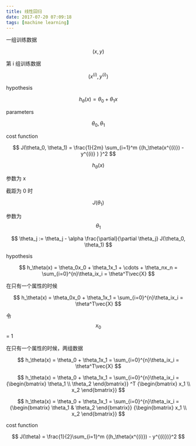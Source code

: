 ```yaml
---
title: 线性回归
date: 2017-07-20 07:09:18
tags: [machine learning]
---
```


<script type="text/javascript"
   src="http://cdn.mathjax.org/mathjax/latest/MathJax.js?config=TeX-AMS-MML_HTMLorMML">
</script>




一组训练数据

$$ (x, y) $$ 

第 i 组训练数据

$$ ( x^{(i)}, y^{(i)} ) $$



hypothesis

$$ h_\theta(x)=\theta_0 + \theta_1x $$


parameters

$$ \theta_0, \theta_1 $$


cost function

$$ J(\theta_0, \theta_1) = \frac{1}{2m} \sum_{i=1}^m {(h_\theta(x^{(i)}) - y^{(i)} ) }^2 $$


$$ h_\theta(x) $$

参数为 x

截距为 0 时

$$ J(\theta_1) $$


参数为 
$$ \theta_1 $$



$$ \theta_j := \theta_j - \alpha \frac{\partial}{\partial \theta_j} J(\theta_0, \theta_1)  $$





hypothesis

$$ h_\theta(x) = \theta_0x_0 + \theta_1x_1 + \cdots + \theta_nx_n = \sum_{i=0}^{n}\theta_ix_i = \theta^T\vec{X} $$


在只有一个属性的时候

$$ h_\theta(x) = \theta_0x_0 + \theta_1x_1 = \sum_{i=0}^{n}\theta_ix_i = \theta^T\vec{X} $$


令 $$ x_0 $$  = 1

在只有一个属性的时候，两组数据


$$ h_\theta(x) = \theta_0 + \theta_1x_1 = \sum_{i=0}^{n}\theta_ix_i = \theta^T\vec{X} $$

$$ h_\theta(x) = \theta_0 + \theta_1x_1 = \sum_{i=0}^{n}\theta_ix_i = {\begin{bmatrix} \theta_1 \\ \theta_2 \end{bmatrix}} ^T {\begin{bmatrix} x_1 \\ x_2 \end{bmatrix}} $$

$$ h_\theta(x) = \theta_0 + \theta_1x_1 = \sum_{i=0}^{n}\theta_ix_i = {\begin{bmatrix} \theta_1 &  \theta_2 \end{bmatrix}}    {\begin{bmatrix} x_1 \\ x_2 \end{bmatrix}} $$




cost function

$$ J(\theta) = \frac{1}{2}\sum_{i=1}^m {(h_\theta(x^{(i)}) - y^{(i)})}^2 $$

